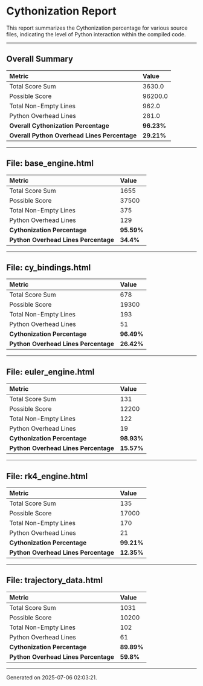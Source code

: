 # Cythonization Report

This report summarizes the Cythonization percentage for various source files, indicating the level of Python interaction within the compiled code.

---
## Overall Summary

| Metric                                 | Value       |
| :------------------------------------- | :---------- |
| Total Score Sum                        | 3630.0      |
| Possible Score                         | 96200.0      |
| Total Non-Empty Lines                  | 962.0      |
| Python Overhead Lines                  | 281.0      |
| **Overall Cythonization Percentage** | **96.23%** |
| **Overall Python Overhead Lines Percentage** | **29.21%** |

---
## File: base_engine.html

| Metric                         | Value       |
| :----------------------------- | :---------- |
| Total Score Sum                | 1655      |
| Possible Score                 | 37500      |
| Total Non-Empty Lines          | 375      |
| Python Overhead Lines          | 129      |
| **Cythonization Percentage** | **95.59%** |
| **Python Overhead Lines Percentage** | **34.4%** |

---
## File: cy_bindings.html

| Metric                         | Value       |
| :----------------------------- | :---------- |
| Total Score Sum                | 678      |
| Possible Score                 | 19300      |
| Total Non-Empty Lines          | 193      |
| Python Overhead Lines          | 51      |
| **Cythonization Percentage** | **96.49%** |
| **Python Overhead Lines Percentage** | **26.42%** |

---
## File: euler_engine.html

| Metric                         | Value       |
| :----------------------------- | :---------- |
| Total Score Sum                | 131      |
| Possible Score                 | 12200      |
| Total Non-Empty Lines          | 122      |
| Python Overhead Lines          | 19      |
| **Cythonization Percentage** | **98.93%** |
| **Python Overhead Lines Percentage** | **15.57%** |

---
## File: rk4_engine.html

| Metric                         | Value       |
| :----------------------------- | :---------- |
| Total Score Sum                | 135      |
| Possible Score                 | 17000      |
| Total Non-Empty Lines          | 170      |
| Python Overhead Lines          | 21      |
| **Cythonization Percentage** | **99.21%** |
| **Python Overhead Lines Percentage** | **12.35%** |

---
## File: trajectory_data.html

| Metric                         | Value       |
| :----------------------------- | :---------- |
| Total Score Sum                | 1031      |
| Possible Score                 | 10200      |
| Total Non-Empty Lines          | 102      |
| Python Overhead Lines          | 61      |
| **Cythonization Percentage** | **89.89%** |
| **Python Overhead Lines Percentage** | **59.8%** |

---
Generated on 2025-07-06 02:03:21.
